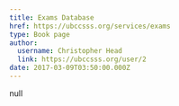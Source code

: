 ```yaml
---
title: Exams Database 
href: https://ubccsss.org/services/exams
type: Book page
author:
  username: Christopher Head
  link: https://ubccsss.org/user/2
date: 2017-03-09T03:50:00.000Z
---
```


null